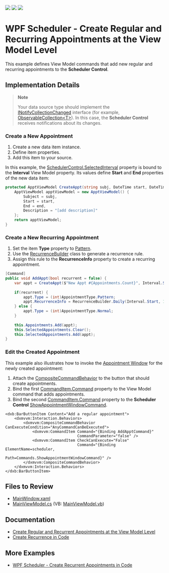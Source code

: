 <!-- default badges list -->
![](https://img.shields.io/endpoint?url=https://codecentral.devexpress.com/api/v1/VersionRange/238217751/22.2.2%2B)
[![](https://img.shields.io/badge/Open_in_DevExpress_Support_Center-FF7200?style=flat-square&logo=DevExpress&logoColor=white)](https://supportcenter.devexpress.com/ticket/details/T859145)
[![](https://img.shields.io/badge/📖_How_to_use_DevExpress_Examples-e9f6fc?style=flat-square)](https://docs.devexpress.com/GeneralInformation/403183)
<!-- default badges end -->

# WPF Scheduler - Create Regular and Recurring Appointments at the View Model Level

This example defines View Model commands that add new regular and recurring appointments to the **Scheduler Control**.

## Implementation Details

> **Note**
> 
> Your data source type should implement the [INotifyCollectionChanged](https://docs.microsoft.com/en-us/dotnet/api/system.componentmodel.inotifypropertychanged?view=net-8.0) interface (for example, [ObservableCollection\<T\>](https://docs.microsoft.com/en-us/dotnet/api/system.collections.objectmodel.observablecollection-1?view=net-8.0)). In this case, the **Scheduler Control** receives notifications about its changes. 

### Create a New Appointment

1. Create a new data item instance.
2. Define item properties.
3. Add this item to your source.

In this example, the [SchedulerControl.SelectedInterval](https://docs.devexpress.com/WPF/DevExpress.Xpf.Scheduling.SchedulerControl.SelectedInterval) property is bound to the **Interval** View Model property. Its values define **Start** and **End** properties of the new data item:

```cs
protected ApptViewModel CreateAppt(string subj, DateTime start, DateTime end, string description) {
    ApptViewModel apptViewModel = new ApptViewModel() {
        Subject = subj,
        Start = start,                
        End = end,
        Description = "[add description]"
    };
    return apptViewModel;
}
```

### Create a New Recurring Appointment

1. Set the item **Type** property to [Pattern](https://docs.devexpress.com/CoreLibraries/DevExpress.XtraScheduler.AppointmentType).
2. Use the [RecurrenceBuilder](https://docs.devexpress.com/WPF/DevExpress.Xpf.Scheduling.RecurrenceBuilder) class to generate a recurrence rule.
3. Assign this rule to the **RecurrenceInfo** property to create a recurring appointment.

```cs
[Command]
public void AddAppt(bool recurrent = false) {
    var appt = CreateAppt($"New Appt #{Appointments.Count}", Interval.Start, Interval.End, "[add description]");
            
    if(recurrent) {
        appt.Type = (int)AppointmentType.Pattern;
        appt.RecurrenceInfo = RecurrenceBuilder.Daily(Interval.Start, 10).Build().ToXml();
    } else {
        appt.Type = (int)AppointmentType.Normal;
    }
            
    this.Appointments.Add(appt);
    this.SelectedAppointments.Clear();
    this.SelectedAppointments.Add(appt);
}
```

### Edit the Created Appointment

This example also illustrates how to invoke the [Appointment Window](https://docs.devexpress.com/WPF/119347/controls-and-libraries/scheduler/visual-elements/windows/appointment-window) for the newly created appointment:

1. Attach the [CompositeCommandBehavior](https://docs.devexpress.com/WPF/18124/mvvm-framework/behaviors/predefined-set/compositecommandbehavior) to the button that should create appointments.
2. Bind the first [CommandItem.Command](https://docs.devexpress.com/WPF/DevExpress.Mvvm.UI.CommandItem.Command) property to the View Model command that adds appointments.
3. Bind the second [CommandItem.Command](https://docs.devexpress.com/WPF/DevExpress.Mvvm.UI.CommandItem.Command) property to the **Scheduler Control** [ShowAppointmentWindowCommand](https://docs.devexpress.com/WPF/DevExpress.Xpf.Scheduling.SchedulerCommands.ShowAppointmentWindowCommand).

```xaml
<dxb:BarButtonItem Content="Add a regular appointment">
    <dxmvvm:Interaction.Behaviors>
        <dxmvvm:CompositeCommandBehavior CanExecuteCondition="AnyCommandCanBeExecuted">
            <dxmvvm:CommandItem Command="{Binding AddApptCommand}"
                                CommandParameter="false" />
            <dxmvvm:CommandItem CheckCanExecute="False"
                                Command="{Binding ElementName=scheduler,
                                                  Path=Commands.ShowAppointmentWindowCommand}" />
        </dxmvvm:CompositeCommandBehavior>
    </dxmvvm:Interaction.Behaviors>
</dxb:BarButtonItem>
```

## Files to Review

* [MainWindow.xaml](./CS/DXApplication14/MainWindow.xaml)
* [MainViewModel.cs](./CS/DXApplication14/MainViewModel.cs) (VB: [MainViewModel.vb](./VB/DXApplication14/MainViewModel.vb))

## Documentation

* [Create Regular and Recurrent Appointments at the View Model Level](https://docs.devexpress.com/WPF/401629/controls-and-libraries/scheduler/examples/How-to-create-regular-and-recurrent-appointments-at-the-view-model-level)
* [Create Recurrence in Code](https://docs.devexpress.com/WPF/119648/controls-and-libraries/scheduler/examples/how-to-create-recurrence-in-code)

## More Examples

* [WPF Scheduler - Create Recurrent Appointments in Code](https://github.com/DevExpress-Examples/wpf-scheduler-create-recurrent-appointments-in-code)
